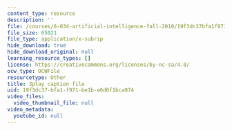 ```yaml
---
content_type: resource
description: ''
file: /courses/6-034-artificial-intelligence-fall-2010/19f3dc37bfa1f971be1be6d6f1bca974_TjZBTDzGeGg.srt
file_size: 65021
file_type: application/x-subrip
hide_download: true
hide_download_original: null
learning_resource_types: []
license: https://creativecommons.org/licenses/by-nc-sa/4.0/
ocw_type: OCWFile
resourcetype: Other
title: 3play caption file
uid: 19f3dc37-bfa1-f971-be1b-e6d6f1bca974
video_files:
  video_thumbnail_file: null
video_metadata:
  youtube_id: null
---
```

